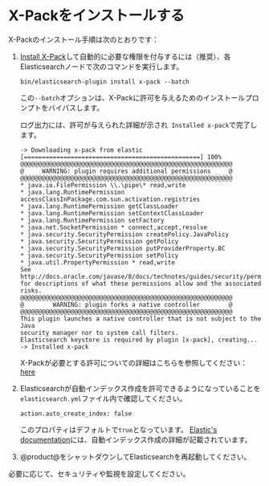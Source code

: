 # X-Packをインストールする[](id=installing-x-pack-0)

X-Packのインストール手順は次のとおりです：

1. [Install X-Pack](https://www.elastic.co/guide/en/elasticsearch/reference/6.1/installing-xpack-es.html)して自動的に必要な権限を付与するには（推奨）、各Elasticsearchノードで次のコマンドを実行します。



       bin/elasticsearch-plugin install x-pack --batch
   
   この`--batch`オプションは、X-Packに許可を与えるためのインストールプロンプトをバイパスします。

   ログ出力には、許可が与えられた詳細が示され` Installed x-pack`で完了します。

       -> Downloading x-pack from elastic
       [=================================================] 100%
       @@@@@@@@@@@@@@@@@@@@@@@@@@@@@@@@@@@@@@@@@@@@@@@@@@@@@@@@@@@
       @     WARNING: plugin requires additional permissions     @
       @@@@@@@@@@@@@@@@@@@@@@@@@@@@@@@@@@@@@@@@@@@@@@@@@@@@@@@@@@@
       * java.io.FilePermission \\.\pipe\* read,write
       * java.lang.RuntimePermission accessClassInPackage.com.sun.activation.registries
       * java.lang.RuntimePermission getClassLoader
       * java.lang.RuntimePermission setContextClassLoader
       * java.lang.RuntimePermission setFactory
       * java.net.SocketPermission * connect,accept,resolve
       * java.security.SecurityPermission createPolicy.JavaPolicy
       * java.security.SecurityPermission getPolicy
       * java.security.SecurityPermission putProviderProperty.BC
       * java.security.SecurityPermission setPolicy
       * java.util.PropertyPermission * read,write
       See http://docs.oracle.com/javase/8/docs/technotes/guides/security/permissions.html
       for descriptions of what these permissions allow and the associated risks.
       @@@@@@@@@@@@@@@@@@@@@@@@@@@@@@@@@@@@@@@@@@@@@@@@@@@@@@@@@@@
       @        WARNING: plugin forks a native controller        @
       @@@@@@@@@@@@@@@@@@@@@@@@@@@@@@@@@@@@@@@@@@@@@@@@@@@@@@@@@@@
       This plugin launches a native controller that is not subject to the Java
       security manager nor to system call filters.
       Elasticsearch keystore is required by plugin [x-pack], creating...
       -> Installed x-pack
   
   X-Packが必要とする許可についての詳細はこちらを参照してください：[here](https://www.elastic.co/guide/en/elasticsearch/reference/6.1/installing-xpack-es.html)

2. Elasticsearchが自動インデックス作成を許可できるようになっていることを`elasticsearch.yml`ファイル内で確認してください。



       action.auto_create_index: false
   
   このプロパティはデフォルトで`true`となっています。 
[Elastic's documentation](https://www.elastic.co/guide/en/elasticsearch/reference/6.1/docs-index_.html#index-creation)には、自動インデックス作成の詳細が記載されています。

3. @product@をシャットダウンしてElasticsearchを再起動してください。

必要に応じて、セキュリティや監視を設定してください。
